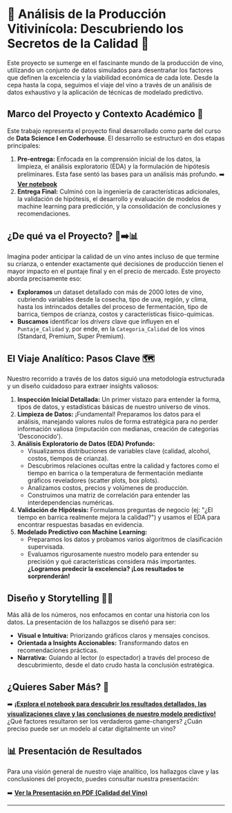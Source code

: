 # 🍷 Análisis de la Producción Vitivinícola: Descubriendo los Secretos de la Calidad 🚀

Este proyecto se sumerge en el fascinante mundo de la producción de vino, utilizando un conjunto de datos simulados para desentrañar los factores que definen la excelencia y la viabilidad económica de cada lote. Desde la cepa hasta la copa, seguimos el viaje del vino a través de un análisis de datos exhaustivo y la aplicación de técnicas de modelado predictivo.

## Marco del Proyecto y Contexto Académico 📝

Este trabajo representa el proyecto final desarrollado como parte del curso de **Data Science I en Coderhouse**. El desarrollo se estructuró en dos etapas principales:

1.  **Pre-entrega:** Enfocada en la comprensión inicial de los datos, la limpieza, el análisis exploratorio (EDA) y la formulación de hipótesis preliminares. Esta fase sentó las bases para un análisis más profundo. ➡️ **[Ver notebook](ProyectoDSParteIAlbornozJuanCruz.ipynb)**
2.  **Entrega Final:** Culminó con la ingeniería de características adicionales, la validación de hipótesis, el desarrollo y evaluación de modelos de machine learning para predicción, y la consolidación de conclusiones y recomendaciones.

## ¿De qué va el Proyecto? 🍇➡️📊

Imagina poder anticipar la calidad de un vino antes incluso de que termine su crianza, o entender exactamente qué decisiones de producción tienen el mayor impacto en el puntaje final y en el precio de mercado. Este proyecto aborda precisamente eso:

*   **Exploramos** un dataset detallado con más de 2000 lotes de vino, cubriendo variables desde la cosecha, tipo de uva, región, y clima, hasta los intrincados detalles del proceso de fermentación, tipo de barrica, tiempos de crianza, costos y características físico-químicas.
*   **Buscamos** identificar los *drivers* clave que influyen en el `Puntaje_Calidad` y, por ende, en la `Categoria_Calidad` de los vinos (Standard, Premium, Super Premium).

## El Viaje Analítico: Pasos Clave 🗺️

Nuestro recorrido a través de los datos siguió una metodología estructurada y un diseño cuidadoso para extraer insights valiosos:

1.  **Inspección Inicial Detallada:** Un primer vistazo para entender la forma, tipos de datos, y estadísticas básicas de nuestro universo de vinos.
2.  **Limpieza de Datos:** ¡Fundamental! Preparamos los datos para el análisis, manejando valores nulos de forma estratégica para no perder información valiosa (imputación con medianas, creación de categorías 'Desconocido').
3.  **Análisis Exploratorio de Datos (EDA) Profundo:**
    *   Visualizamos distribuciones de variables clave (calidad, alcohol, costos, tiempos de crianza).
    *   Descubrimos relaciones ocultas entre la calidad y factores como el tiempo en barrica o la temperatura de fermentación mediante gráficos reveladores (scatter plots, box plots).
    *   Analizamos costos, precios y volúmenes de producción.
    *   Construimos una matriz de correlación para entender las interdependencias numéricas.
4.  **Validación de Hipótesis:** Formulamos preguntas de negocio (ej: "¿El tiempo en barrica realmente mejora la calidad?") y usamos el EDA para encontrar respuestas basadas en evidencia.
5.  **Modelado Predictivo con Machine Learning:**
    *   Preparamos los datos  y probamos varios algoritmos de clasificación supervisada.
    *   Evaluamos rigurosamente nuestro modelo para entender su precisión y qué características considera más importantes. **¿Logramos predecir la excelencia? ¡Los resultados te sorprenderán!**

## Diseño y Storytelling 🎨📜

Más allá de los números, nos enfocamos en contar una historia con los datos. La presentación de los hallazgos se diseñó para ser:

*   **Visual e Intuitiva:** Priorizando gráficos claros y mensajes concisos.
*   **Orientada a Insights Accionables:** Transformando datos en recomendaciones prácticas.
*   **Narrativa:** Guiando al lector (o espectador) a través del proceso de descubrimiento, desde el dato crudo hasta la conclusión estratégica.

## ¿Quieres Saber Más? 🤔

➡️ **[¡Explora el notebook para descubrir los resultados detallados, las visualizaciones clave y las conclusiones de nuestro modelo predictivo!](ProyectoDSParteIIAlbornozJuanCruz.ipynb)** ¿Qué factores resultaron ser los verdaderos game-changers? ¿Cuán preciso puede ser un modelo al catar digitalmente un vino?

## 📊 Presentación de Resultados

Para una visión general de nuestro viaje analítico, los hallazgos clave y las conclusiones del proyecto, puedes consultar nuestra presentación:

➡️ **[Ver la Presentación en PDF (Calidad del Vino)](Calidad_del_Vino.pdf)**

---
